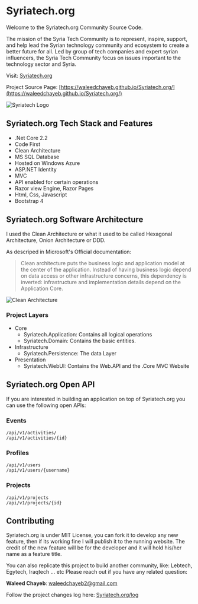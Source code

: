 # Syriatech.org
Welcome to the Syriatech.org Community Source Code.

The mission of the Syria Tech Community is to represent, inspire, support, and help lead the Syrian technology community and ecosystem to create a better future for all. Led by group of tech companies and expert syrian influencers, the Syria Tech Community focus on issues important to the technology sector and Syria.

Visit: [Syriatech.org](http://syriatech.org)

Project Source Page: [https://waleedchayeb.github.io/Syriatech.org/](https://waleedchayeb.github.io/Syriatech.org/)

![Syriatech Logo](http://syriatech.org/img/bak.png)


## Syriatech.org Tech Stack and Features
* .Net Core 2.2
* Code First
* Clean Architecture
* MS SQL Database
* Hosted on Windows Azure
* ASP.NET Identity
* MVC
* API enabled for certain operations
* Razor view Engine, Razor Pages
* Html, Css, Javascript
* Bootstrap 4

## Syriatech.org Software Architecture
I used the Clean Architecture or what it used to be called Hexagonal Architecture, Onion Architecture or DDD. 

As descriped in Microsoft's Official documentation:
> Clean architecture puts the business logic and application model at the center of the application. Instead of having business logic depend on data access or other infrastructure concerns, this dependency is inverted: infrastructure and implementation details depend on the Application Core.


![Clean Architecture](https://docs.microsoft.com/en-us/dotnet/standard/modern-web-apps-azure-architecture/media/image5-7.png)


### Project Layers
* Core
  * Syriatech.Application: Contains all logical operations
  * Syriatech.Domain: Contains the basic entities.
* Infrastructure
  * Syriatech.Persistence: The data Layer
* Presentation 
  * Syriatech.WebUI: Contains the Web.API and the .Core MVC Website
  

## Syriatech.org Open API
If you are interested in building an application on top of Syriatech.org you can use the following open APIs:
  
### Events 
``` 
/api/v1/activities/
/api/v1/activities/{id}
```
  
### Profiles
``` 
/api/v1/users
/api/v1/users/{username}
```
  
### Projects
``` 
/api/v1/projects
/api/v1/projects/{id}
```

## Contributing
Syriatech.org is under MIT License, you can fork it to develop any new feature, then if its working fine I will publish it to the running website. The credit of the new feature will be for the developer and it will hold his/her name as a feature title.

You can also replicate this project to build another community, like: Lebtech, Egytech, Iraqtech ... etc Please reach out if you have any related question: 

**Waleed Chayeb**: waleedchayeb2@gmail.com

Follow the project changes log here:
[Syriatech.org/log](http://syriatech.org/log)

  
  
  
  
  
  
